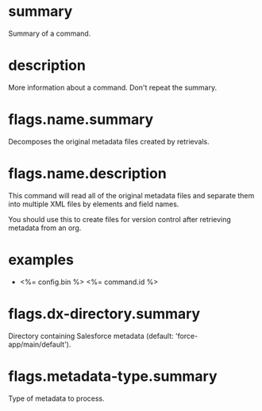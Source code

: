 # summary

Summary of a command.

# description

More information about a command. Don't repeat the summary.

# flags.name.summary

Decomposes the original metadata files created by retrievals.

# flags.name.description

This command will read all of the original metadata files and separate them into multiple XML files by elements and field names.

You should use this to create files for version control after retrieving metadata from an org.

# examples

- <%= config.bin %> <%= command.id %>

# flags.dx-directory.summary

Directory containing Salesforce metadata (default: 'force-app/main/default').

# flags.metadata-type.summary

Type of metadata to process.
